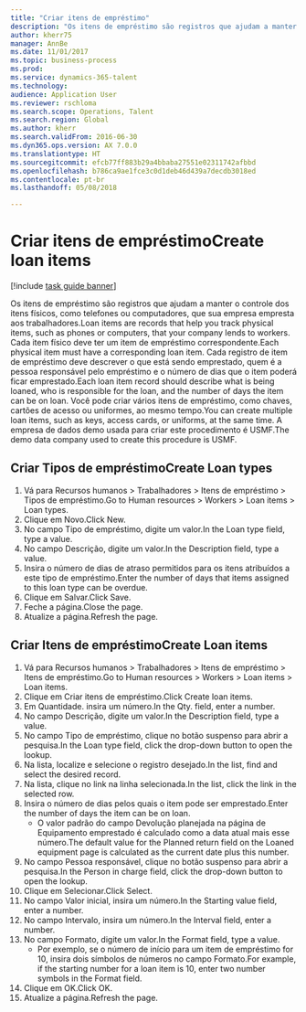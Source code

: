 ```yaml
--- 
title: "Criar itens de empréstimo"
description: "Os itens de empréstimo são registros que ajudam a manter o controle dos itens físicos, como telefones ou computadores, que sua empresa empresta aos trabalhadores."
author: kherr75
manager: AnnBe
ms.date: 11/01/2017
ms.topic: business-process
ms.prod: 
ms.service: dynamics-365-talent
ms.technology: 
audience: Application User
ms.reviewer: rschloma
ms.search.scope: Operations, Talent
ms.search.region: Global
ms.author: kherr
ms.search.validFrom: 2016-06-30
ms.dyn365.ops.version: AX 7.0.0
ms.translationtype: HT
ms.sourcegitcommit: efcb77ff883b29a4bbaba27551e02311742afbbd
ms.openlocfilehash: b786ca9ae1fce3c0d1deb46d439a7decdb3018ed
ms.contentlocale: pt-br
ms.lasthandoff: 05/08/2018

---
```

# <a name="create-loan-items"></a><span data-ttu-id="b53ef-103">Criar itens de empréstimo</span><span class="sxs-lookup"><span data-stu-id="b53ef-103">Create loan items</span></span>

[!include [task guide banner](../../includes/task-guide-banner.md)]

<span data-ttu-id="b53ef-104">Os itens de empréstimo são registros que ajudam a manter o controle dos itens físicos, como telefones ou computadores, que sua empresa empresta aos trabalhadores.</span><span class="sxs-lookup"><span data-stu-id="b53ef-104">Loan items are records that help you track physical items, such as phones or computers, that your company lends to workers.</span></span> <span data-ttu-id="b53ef-105">Cada item físico deve ter um item de empréstimo correspondente.</span><span class="sxs-lookup"><span data-stu-id="b53ef-105">Each physical item must have a corresponding loan item.</span></span> <span data-ttu-id="b53ef-106">Cada registro de item de empréstimo deve descrever o que está sendo emprestado, quem é a pessoa responsável pelo empréstimo e o número de dias que o item poderá ficar emprestado.</span><span class="sxs-lookup"><span data-stu-id="b53ef-106">Each loan item record should describe what is being loaned, who is responsible for the loan, and the number of days the item can be on loan.</span></span> <span data-ttu-id="b53ef-107">Você pode criar vários itens de empréstimo, como chaves, cartões de acesso ou uniformes, ao mesmo tempo.</span><span class="sxs-lookup"><span data-stu-id="b53ef-107">You can create multiple loan items, such as keys, access cards, or uniforms, at the same time.</span></span> <span data-ttu-id="b53ef-108">A empresa de dados demo usada para criar este procedimento é USMF.</span><span class="sxs-lookup"><span data-stu-id="b53ef-108">The demo data company used to create this procedure is USMF.</span></span>


## <a name="create-loan-types"></a><span data-ttu-id="b53ef-109">Criar Tipos de empréstimo</span><span class="sxs-lookup"><span data-stu-id="b53ef-109">Create Loan types</span></span>
1. <span data-ttu-id="b53ef-110">Vá para Recursos humanos > Trabalhadores > Itens de empréstimo > Tipos de empréstimo.</span><span class="sxs-lookup"><span data-stu-id="b53ef-110">Go to Human resources > Workers > Loan items > Loan types.</span></span>
2. <span data-ttu-id="b53ef-111">Clique em Novo.</span><span class="sxs-lookup"><span data-stu-id="b53ef-111">Click New.</span></span>
3. <span data-ttu-id="b53ef-112">No campo Tipo de empréstimo, digite um valor.</span><span class="sxs-lookup"><span data-stu-id="b53ef-112">In the Loan type field, type a value.</span></span>
4. <span data-ttu-id="b53ef-113">No campo Descrição, digite um valor.</span><span class="sxs-lookup"><span data-stu-id="b53ef-113">In the Description field, type a value.</span></span>
5. <span data-ttu-id="b53ef-114">Insira o número de dias de atraso permitidos para os itens atribuídos a este tipo de empréstimo.</span><span class="sxs-lookup"><span data-stu-id="b53ef-114">Enter the number of days that items assigned to this loan type can be overdue.</span></span> 
6. <span data-ttu-id="b53ef-115">Clique em Salvar.</span><span class="sxs-lookup"><span data-stu-id="b53ef-115">Click Save.</span></span>
7. <span data-ttu-id="b53ef-116">Feche a página.</span><span class="sxs-lookup"><span data-stu-id="b53ef-116">Close the page.</span></span>
8. <span data-ttu-id="b53ef-117">Atualize a página.</span><span class="sxs-lookup"><span data-stu-id="b53ef-117">Refresh the page.</span></span>

## <a name="create-loan-items"></a><span data-ttu-id="b53ef-118">Criar Itens de empréstimo</span><span class="sxs-lookup"><span data-stu-id="b53ef-118">Create Loan items</span></span>
1. <span data-ttu-id="b53ef-119">Vá para Recursos humanos > Trabalhadores > Itens de empréstimo > Itens de empréstimo.</span><span class="sxs-lookup"><span data-stu-id="b53ef-119">Go to Human resources > Workers > Loan items > Loan items.</span></span>
2. <span data-ttu-id="b53ef-120">Clique em Criar itens de empréstimo.</span><span class="sxs-lookup"><span data-stu-id="b53ef-120">Click Create loan items.</span></span>
3. <span data-ttu-id="b53ef-121">Em Quantidade. insira um número.</span><span class="sxs-lookup"><span data-stu-id="b53ef-121">In the Qty. field, enter a number.</span></span>
4. <span data-ttu-id="b53ef-122">No campo Descrição, digite um valor.</span><span class="sxs-lookup"><span data-stu-id="b53ef-122">In the Description field, type a value.</span></span>
5. <span data-ttu-id="b53ef-123">No campo Tipo de empréstimo, clique no botão suspenso para abrir a pesquisa.</span><span class="sxs-lookup"><span data-stu-id="b53ef-123">In the Loan type field, click the drop-down button to open the lookup.</span></span>
6. <span data-ttu-id="b53ef-124">Na lista, localize e selecione o registro desejado.</span><span class="sxs-lookup"><span data-stu-id="b53ef-124">In the list, find and select the desired record.</span></span>
7. <span data-ttu-id="b53ef-125">Na lista, clique no link na linha selecionada.</span><span class="sxs-lookup"><span data-stu-id="b53ef-125">In the list, click the link in the selected row.</span></span>
8. <span data-ttu-id="b53ef-126">Insira o número de dias pelos quais o item pode ser emprestado.</span><span class="sxs-lookup"><span data-stu-id="b53ef-126">Enter the number of days the item can be on loan.</span></span>
    * <span data-ttu-id="b53ef-127">O valor padrão do campo Devolução planejada na página de Equipamento emprestado é calculado como a data atual mais esse número.</span><span class="sxs-lookup"><span data-stu-id="b53ef-127">The default value for the Planned return field on the Loaned equipment page is calculated as the current date plus this number.</span></span>  
9. <span data-ttu-id="b53ef-128">No campo Pessoa responsável, clique no botão suspenso para abrir a pesquisa.</span><span class="sxs-lookup"><span data-stu-id="b53ef-128">In the Person in charge field, click the drop-down button to open the lookup.</span></span>
10. <span data-ttu-id="b53ef-129">Clique em Selecionar.</span><span class="sxs-lookup"><span data-stu-id="b53ef-129">Click Select.</span></span>
11. <span data-ttu-id="b53ef-130">No campo Valor inicial, insira um número.</span><span class="sxs-lookup"><span data-stu-id="b53ef-130">In the Starting value field, enter a number.</span></span>
12. <span data-ttu-id="b53ef-131">No campo Intervalo, insira um número.</span><span class="sxs-lookup"><span data-stu-id="b53ef-131">In the Interval field, enter a number.</span></span>
13. <span data-ttu-id="b53ef-132">No campo Formato, digite um valor.</span><span class="sxs-lookup"><span data-stu-id="b53ef-132">In the Format field, type a value.</span></span>
    * <span data-ttu-id="b53ef-133">Por exemplo, se o número de início para um item de empréstimo for 10, insira dois símbolos de números no campo Formato.</span><span class="sxs-lookup"><span data-stu-id="b53ef-133">For example, if the starting number for a loan item is 10, enter two number symbols in the Format field.</span></span>  
14. <span data-ttu-id="b53ef-134">Clique em OK.</span><span class="sxs-lookup"><span data-stu-id="b53ef-134">Click OK.</span></span>
15. <span data-ttu-id="b53ef-135">Atualize a página.</span><span class="sxs-lookup"><span data-stu-id="b53ef-135">Refresh the page.</span></span>


